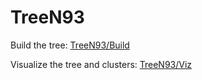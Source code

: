 # TreeN93

Build the tree: [TreeN93/Build](https://Moshiri-Lab.github.io/TreeN93/Build/)

Visualize the tree and clusters: [TreeN93/Viz](https://Moshiri-Lab.github.io/TreeN93/Viz/)
